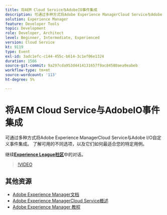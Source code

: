 ```yaml
---
title: 将AEM Cloud Service与AdobeIO事件集成
description: 可通过多种方式将Adobe Experience ManagerCloud Service与Adobe I/O自定义事件集成。 了解可用的不同选项，以及它们如何最适合您的特定用例。
solution: Experience Manager
feature: Developer Tools
topic: Development
role: Developer, Architect
level: Beginner, Intermediate, Experienced
version: Cloud Service
kt: 9119
type: Event
exl-id: 3adc1efc-c144-455c-b614-3c1ef06e1324
duration: 1566
source-git-commit: 9a297cda953d4414131657f9ac84580aea0eabeb
workflow-type: tm+mt
source-wordcount: '113'
ht-degree: 5%

---
```


# 将AEM Cloud Service与AdobeIO事件集成

可通过多种方式将Adobe Experience ManagerCloud Service与Adobe I/O自定义事件集成。 了解可用的不同选项，以及它们如何最适合您的特定用例。

继续&#x200B;**[Experience League社区](https://adobe.ly/3ij0O1W)**&#x200B;中的对话。

>[!VIDEO](https://video.tv.adobe.com/v/337529/?quality=12&learn=on&hidetitle=true)

## 其他资源

- [Adobe Experience Manager文档](https://experienceleague.adobe.com/docs/experience-manager-cloud-service.html)
- [Adobe Experience ManagerCloud Service概述](https://experienceleague.adobe.com/docs/experience-manager-cloud-service/overview/home.html)
- [Adobe Experience Manager 教程](https://experienceleague.adobe.com/docs/experience-manager-tutorials.html)
